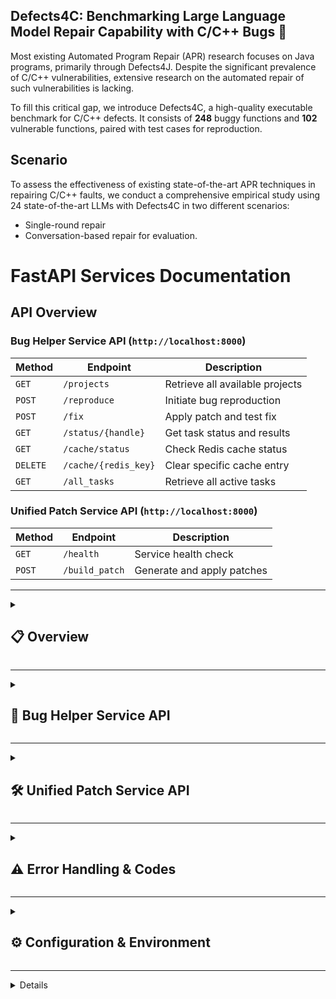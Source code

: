 ## Defects4C: Benchmarking Large Language Model Repair Capability with C/C++ Bugs 👋

Most existing Automated Program Repair (APR) research focuses on Java programs, primarily through Defects4J. Despite the significant prevalence of C/C++ vulnerabilities, extensive research on the automated repair of such vulnerabilities is lacking.

To fill this critical gap, we introduce Defects4C, a high-quality executable benchmark for C/C++ defects. It consists of **248** buggy functions and **102** vulnerable functions, paired with test cases for reproduction.




## Scenario

To assess the effectiveness of existing state-of-the-art APR techniques in repairing C/C++ faults, we conduct a comprehensive empirical study using 24 state-of-the-art LLMs with Defects4C in two different scenarios:

  - Single-round repair
  - Conversation-based repair for evaluation. 


# FastAPI Services Documentation

## API Overview

### Bug Helper Service API (`http://localhost:8000`)
| Method | Endpoint | Description |
|--------|----------|-------------|
| `GET` | `/projects` | Retrieve all available projects |
| `POST` | `/reproduce` | Initiate bug reproduction |
| `POST` | `/fix` | Apply patch and test fix |
| `GET` | `/status/{handle}` | Get task status and results |
| `GET` | `/cache/status` | Check Redis cache status |
| `DELETE` | `/cache/{redis_key}` | Clear specific cache entry |
| `GET` | `/all_tasks` | Retrieve all active tasks |

### Unified Patch Service API (`http://localhost:8000`)
| Method | Endpoint | Description |
|--------|----------|-------------|
| `GET` | `/health` | Service health check |
| `POST` | `/build_patch` | Generate and apply patches |

---

<details>
<summary><h2>📋 Overview</h2></summary>

This document covers two complementary FastAPI services designed for comprehensive software bug workflows:

1. **Bug Helper Service** - Bug reproduction and fixing service with Redis caching
2. **Unified Patch Service** - Advanced patch generation and application service

Both services provide REST APIs for managing complete software bug workflows, from initial reproduction through patch generation and application.

</details>

---

<details>
<summary><h2>🔧 Bug Helper Service API</h2></summary>

The Bug Helper Service is a FastAPI-based service for reproducing and fixing software bugs with Redis-based caching support for improved performance and reliability.

**Base URL:** `http://localhost:8000`  
**Version:** 1.0.0

### Core Endpoints

<details>
<summary><h3>GET /projects</h3></summary>

```python
def get_projects():
    """
    Retrieve all available projects for bug reproduction.
    
    Returns:
        dict: Dictionary containing list of available project names
    
    Raises:
        HTTPException: 500 if projects cannot be loaded
    """
```

**Description:**
Retrieves a list of all available projects that can be used for bug reproduction and fixing. This endpoint requires no authentication and provides the foundation for other operations by listing valid project names.

**Input Parameters:**
- None required

**Output Format:**
- Type: `dict`
- Structure: `{"projects": List[str]}`

**Example:**

```bash
# Request
GET /projects
```

```json
{
  "projects": [
    "libxml2",
    "openssl", 
    "curl",
    "nginx",
    "apache"
  ]
}
```

</details>

<details>
<summary><h3>POST /reproduce</h3></summary>

```python
def reproduce_bug(bug_id: str, is_force_cleanup: bool = True):
    """
    Initiate bug reproduction for a specific bug ID.
    
    Args:
        bug_id (str): Bug identifier in format "project@commit_sha"
        is_force_cleanup (bool, optional): Force cleanup before reproduction. Defaults to True.
    
    Returns:
        dict: Dictionary containing task handle for status tracking
        
    Raises:
        HTTPException: 400 if bug_id format is invalid
        HTTPException: 404 if project not found
        HTTPException: 500 if reproduction fails to start
    """
```

**Description:**
Initiates bug reproduction for a specific bug ID. This endpoint queues a background task to reproduce the bug environment and run tests. The bug reproduction process includes environment setup, dependency installation, and test execution.

**Input Parameters:**
- `bug_id` (str, required): Bug identifier following "project@commit_sha" format
- `is_force_cleanup` (bool, optional): Whether to force cleanup before reproduction (default: true)

**Output Format:**
- Type: `dict`
- Structure: `{"handle": str}`

**Example:**

```bash
# Request
POST /reproduce
Content-Type: application/json
```

```json
{
  "bug_id": "libxml2@a1b2c3d4e5f6789012345678901234567890abcd",
  "is_force_cleanup": true
}
```

```json
{
  "handle": "abc123def456789012345678901234567890uvwx"
}
```

</details>

<details>
<summary><h3>POST /fix</h3></summary>

```python
def fix_bug(bug_id: str, patch_path: str):
    """
    Apply a patch to fix a bug and test the fix.
    
    Args:
        bug_id (str): Bug identifier in format "project@commit_sha"
        patch_path (str): File system path to the patch file
    
    Returns:
        dict: Dictionary containing task handle and Redis key for status tracking
        
    Raises:
        HTTPException: 400 if bug_id format is invalid or patch_path doesn't exist
        HTTPException: 500 if patch application fails
    """
```

**Description:**
Applies a patch to fix a bug and tests the fix. This endpoint uses Redis caching to avoid redundant processing of the same patch. Results are cached based on the combination of bug_id and patch_path, making subsequent requests with identical parameters return immediately.

**Input Parameters:**
- `bug_id` (str, required): Bug identifier in "project@commit_sha" format
- `patch_path` (str, required): File system path to the patch file

**Output Format:**
- Type: `dict`
- Structure: `{"handle": str, "redis_key": str}`

**Example:**

```bash
# Request
POST /fix
Content-Type: application/json
```

```json
{
  "bug_id": "openssl@f1e2d3c4b5a6789012345678901234567890cdef",
  "patch_path": "/patches/openssl_security_fix_20241215.patch"
}
```

```json
{
  "handle": "cGF0Y2hfZjFlMmQzYzRiNWE2XzEyMzQ1Njc4LmxvZw==",
  "redis_key": "patch_f1e2d3c4b5a6_12345678.log"
}
```

</details>

<details>
<summary><h3>GET /status/{handle}</h3></summary>

```python
def get_task_status(handle: str):
    """
    Retrieve current status and results of a task.
    
    Args:
        handle (str): Task handle from /reproduce or /fix response
    
    Returns:
        dict: Task status information varying by operation type
        
    Raises:
        HTTPException: 404 if handle not found
        HTTPException: 500 if status retrieval fails
    """
```

**Description:**
Retrieves the current status and results of a task identified by its handle. Works for both reproduce and fix operations. The response format varies depending on the operation type and current status.

**Input Parameters:**
- `handle` (str, path parameter, required): Task handle from /reproduce or /fix response

**Output Format:**
- Type: `dict`
- Structure varies by operation type:
  - **Reproduce operations:** `{"bug_id": str, "sha": str, "status": str, "log_file": str, "result": dict}`
  - **Fix operations:** `{"bug_id": str, "status": str, "return_code": int, "fix_log": str, "fix_msg": str, "fix_status": str, "cached": bool}`

**Example:**

```bash
# Request
GET /status/cGF0Y2hfZjFlMmQzYzRiNWE2XzEyMzQ1Njc4LmxvZw==
```

```json
{
  "bug_id": "openssl@f1e2d3c4b5a6789012345678901234567890cdef",
  "sha": "f1e2d3c4b5a6789012345678901234567890cdef",
  "status": "completed",
  "return_code": 0,
  "fix_log": "Building project...\nApplying patch...\nRunning tests...\nAll tests passed.",
  "fix_msg": "Patch applied successfully",
  "fix_status": "All tests passed",
  "cached": false,
  "patch": "/patches/openssl_security_fix_20241215.patch",
  "redis_key": "patch_f1e2d3c4b5a6_12345678.log"
}
```

</details>

### Management Endpoints

<details>
<summary><h3>GET /cache/status</h3></summary>

```python
def get_cache_status():
    """
    Get Redis cache connection status and information.
    
    Returns:
        dict: Cache status information including connection state and Redis info
        
    Raises:
        HTTPException: 500 if cache status check fails
    """
```

**Description:**
Provides information about the Redis cache connection and status. Useful for monitoring and debugging cache-related issues. Returns connection state and Redis server information when available.

**Input Parameters:**
- None required

**Output Format:**
- Type: `dict`
- Structure: `{"redis_connected": bool, "redis_info": dict|null}`

**Example:**

```bash
# Request
GET /cache/status
```

```json
{
  "redis_connected": true,
  "redis_info": {
    "redis_version": "6.2.6",
    "used_memory": "2097152",
    "connected_clients": "3",
    "uptime_in_seconds": "7200",
    "total_commands_processed": "156"
  }
}
```

</details>

<details>
<summary><h3>DELETE /cache/{redis_key}</h3></summary>

```python
def clear_cache_entry(redis_key: str):
    """
    Remove a specific cache entry from Redis.
    
    Args:
        redis_key (str): Redis key to delete (from /fix response)
    
    Returns:
        dict: Deletion status and key information
        
    Raises:
        HTTPException: 404 if Redis key not found
        HTTPException: 500 if Redis not connected or deletion fails
    """
```

**Description:**
Removes a specific cache entry from Redis. This forces the next request with the same parameters to recalculate the result. Use with caution as this will trigger full recomputation on subsequent requests.

**Input Parameters:**
- `redis_key` (str, path parameter, required): Redis key to delete (obtained from /fix response)

**Output Format:**
- Type: `dict`
- Structure: `{"deleted": bool, "key": str}`

**Example:**

```bash
# Request
DELETE /cache/patch_f1e2d3c4b5a6_12345678.log
```

```json
{
  "deleted": true,
  "key": "patch_f1e2d3c4b5a6_12345678.log"
}
```

</details>

<details>
<summary><h3>GET /all_tasks</h3></summary>

```python
def get_all_tasks():
    """
    Retrieve all active tasks from memory and Redis.
    
    Returns:
        dict: All active tasks keyed by handle
        
    Raises:
        HTTPException: 500 if task retrieval fails
    """
```

**Description:**
Retrieves all active tasks from both in-memory storage (reproduce operations) and Redis (fix operations). Useful for monitoring and debugging. Each task object contains the same fields as returned by `/status/{handle}`.

**Input Parameters:**
- None required

**Output Format:**
- Type: `dict`
- Structure: `{handle: task_object, ...}`

**Example:**

```bash
# Request
GET /all_tasks
```

```json
{
  "abc123def456": {
    "bug_id": "libxml2@a1b2c3d4e5f6789012345678901234567890abcd",
    "sha": "a1b2c3d4e5f6789012345678901234567890abcd",
    "status": "completed",
    "log_file": "/logs/a1b2c3d4e5f6_reproduce_abc123def456.log",
    "result": {
      "log_file": "/logs/a1b2c3d4e5f6_reproduce_abc123def456.log",
      "return_code": 0
    }
  },
  "xyz789uvw012": {
    "bug_id": "openssl@f1e2d3c4b5a6789012345678901234567890cdef",
    "status": "running",
    "patch": "/patches/openssl_security_fix_20241215.patch",
    "cached": false
  }
}
```

</details>

</details>

---

<details>
<summary><h2>🛠️ Unified Patch Service API</h2></summary>

The Unified Patch Service provides advanced patch generation and application capabilities with support for multiple patch formats, strategies, and intelligent code extraction from LLM responses.

**Base URL:** `http://localhost:8000`  
**Version:** 1.0.0

### Core Endpoints

<details>
<summary><h3>GET /health</h3></summary>

```python
def health_check():
    """
    Health check endpoint for service monitoring.
    
    Returns:
        dict: Service health status and version information
    """
```

**Description:**
Health check endpoint to verify service availability and provide basic service information. Returns service status for monitoring and load balancing purposes.

**Input Parameters:**
- None required

**Output Format:**
- Type: `dict`
- Structure: `{"status": str, "service": str, "version": str}`

**Example:**

```bash
# Request
GET /health
```

```json
{
  "status": "healthy",
  "service": "Patch Service",
  "version": "1.0.0"
}
```

</details>

<details>
<summary><h3>POST /build_patch</h3></summary>

```python
def write_patch(bug_id: str, llm_response: str, method: str = "prefix", generate_diff: bool = True, persist_flag: bool = False):
    """
    Generate and apply patches using various strategies.
    
    Args:
        bug_id (str): Bug identifier in format "project@commit_sha"
        llm_response (str): LLM-generated patch content (inline code or unified diff)
        method (str, optional): Patch application method. Defaults to "prefix".
        generate_diff (bool, optional): Whether to generate diff files. Defaults to True.
        persist_flag (bool, optional): Whether to save files persistently. Defaults to False.
    
    Returns:
        WritePatchResponse: Comprehensive patch generation results
        
    Raises:
        HTTPException: 400 for various validation and processing errors
    """
```

**Description:**
Core endpoint for processing LLM responses and generating patches. Supports multiple patch application methods including direct replacement, unified diff application, and prefix-based patching. The service automatically detects the input format and selects appropriate processing strategies. This endpoint extracts code from markdown responses, applies the patch using the specified method, and generates both the patched file and a git diff.

**Input Parameters:**

| Field | Type | Required | Default | Description |
|-------|------|----------|---------|-------------|
| `bug_id` | `string` | ✅ Yes | - | Bug identifier in format "project@sha" |
| `llm_response` | `string` | ✅ Yes | - | LLM response containing code or diff |
| `method` | `string` | ❌ No | `"prefix"` | Patch application method |
| `generate_diff` | `boolean` | ❌ No | `true` | Whether to generate git diff patch file |
| `persist_flag` | `boolean` | ❌ No | `false` | Save files persistently vs temporary files |

**Patch Methods:**
- **`diff`**: Apply unified diff format patches
- **`inline`**: Extract code from markdown and apply directly
- **`inline+meta`**: Apply unified diff with metadata context
- **`direct`**: Direct replacement of function body
- **`prefix`**: Prefix-based replacement with context

**Output Format:**
- Type: `WritePatchResponse`
- Structure: Complex object with patch results, file paths, and metadata

**Response Fields:**

| Field | Type | Description |
|-------|------|-------------|
| `success` | `boolean` | Whether patch operation succeeded |
| `md5_hash` | `string` | MD5 hash of patch content |
| `patch_content` | `string` | Generated git diff content |
| `bug_id` | `string` | Original bug identifier |
| `sha` | `string` | Git commit SHA |
| `fix_p` | `string` | Path to generated fix file |
| `fix_p_diff` | `string` | Path to generated patch file |
| `func_start_byte` | `integer` | Start byte position of modified function |
| `func_end_byte` | `integer` | End byte position of modified function |
| `content` | `string` | Raw patch content applied |
| `error` | `string` | Error message (if success=false) |
| `error_code` | `string` | Structured error code (if success=false) |

**Example:**

```bash
# Request
POST /build_patch
Content-Type: application/json
```

```json
{
  "bug_id": "libxml2@a1b2c3d4e5f6789012345678901234567890abcd",
  "llm_response": "```cpp\nint validateInput(const char* input) {\n    if (!input || strlen(input) == 0) {\n        return 0;\n    }\n    \n    // Additional validation logic\n    for (size_t i = 0; i < strlen(input); i++) {\n        if (!isalnum(input[i]) && input[i] != '_') {\n            return 0;\n        }\n    }\n    \n    return 1;\n}\n```",
  "method": "direct",
  "generate_diff": true,
  "persist_flag": false
}
```

**Success Response:**
```json
{
  "success": true,
  "md5_hash": "5d41402abc4b2a76b9719d911017c592",
  "patch_content": "diff --git a/src/validation.cpp b/src/validation.cpp\nindex 1234567..abcdefg 100644\n--- a/src/validation.cpp\n+++ b/src/validation.cpp\n@@ -15,8 +15,18 @@ int validateInput(const char* input) {\n-    return input != NULL;\n+    if (!input || strlen(input) == 0) {\n+        return 0;\n+    }\n+    \n+    // Additional validation logic\n+    for (size_t i = 0; i < strlen(input); i++) {\n+        if (!isalnum(input[i]) && input[i] != '_') {\n+            return 0;\n+        }\n+    }\n+    \n+    return 1;\n }",
  "bug_id": "libxml2@a1b2c3d4e5f6789012345678901234567890abcd",
  "sha": "a1b2c3d4e5f6789012345678901234567890abcd",
  "fix_p": "/tmp/patches/tmp_xyz123.cpp",
  "fix_p_diff": "/tmp/patches/tmp_xyz123.patch",
  "func_start_byte": 450,
  "func_end_byte": 485,
  "content": "int validateInput(const char* input) {\n    if (!input || strlen(input) == 0) {\n        return 0;\n    }\n    \n    // Additional validation logic\n    for (size_t i = 0; i < strlen(input); i++) {\n        if (!isalnum(input[i]) && input[i] != '_') {\n            return 0;\n        }\n    }\n    \n    return 1;\n}\n"
}
```

**Error Response:**
```json
{
  "success": false,
  "error": "Bug ID libxml2@invalid not found in guidance data",
  "error_code": "err_bug_id_not_in_guidance",
  "md5_hash": null,
  "patch_content": null,
  "bug_id": null,
  "sha": null,
  "fix_p": null,
  "fix_p_diff": null,
  "func_start_byte": null,
  "func_end_byte": null,
  "content": null
}
```

</details>

</details>

---

<details>
<summary><h2>⚠️ Error Handling & Codes</h2></summary>

Both services implement comprehensive error handling with structured error responses for better debugging and integration.

### Bug Helper Service Error Codes

- **400**: Invalid input parameters
  - Invalid bug_id format
  - Missing or invalid patch_path
- **404**: Resource not found
  - Handle not found
  - Redis key not found
  - Project not found
- **500**: Internal server errors
  - Redis connection issues
  - Process execution failures
  - Task management errors

### Unified Patch Service Error Codes

| Error Code | Description |
|------------|-------------|
| `err_extract_code_fail` | Failed to extract code from markdown |
| `err_invalid_bug_id_format` | Bug ID format is invalid (should be "project@sha") |
| `err_guidance_not_loaded` | Guidance data not loaded at startup |
| `err_bug_id_not_in_guidance` | Bug ID not found in guidance database |
| `err_record_not_found` | Metadata record not found |
| `err_src_content_not_cached` | Source file content not available in cache |
| `err_context_mismatch_byte_range` | Patch context doesn't match source file |
| `err_no_patch_content_identified` | Unable to identify patch content |
| `err_patch_file_creation_failed` | Failed to create patch file |

### Error Response Format

**Bug Helper Service:**
```json
{
  "detail": "Error message describing the issue"
}
```

**Unified Patch Service:**
```json
{
  "detail": {
    "error_code": "err_invalid_bug_id_format",
    "message": "bug_id must be 'project@sha', got: invalid_format"
  }
}
```

</details>

---

<details>
<summary><h2>⚙️ Configuration & Environment</h2></summary>

### Bug Helper Service Configuration

Environment variables and settings:
- Redis connection parameters
- Task timeout settings
- Logging configuration
- Project directory paths

### Unified Patch Service Configuration

| Variable | Default | Description |
|----------|---------|-------------|
| `SRC_DIR` | `/src` | Source directory for input data |
| `SRC_OUT` | `/out` | Output directory for results |
| `META_DIR` | `/src/projects` | Metadata directory |
| `PATCH_OUTPUT_DIR` | `/patches/` | Persistent patch output directory |
| `PATCH_OUTPUT_BEFORE_DIR` | `/tmp/patches_before` | Temporary patch directory |

### Data Loading (Patch Service)

The service loads several data sources at startup:

1. **Metadata**: Bug information from JSON files in `/src/projects/**`
2. **Guidance**: CSV file with function locations and metadata
3. **Source Content**: Source file contents from JSONL format
4. **Prompt Content**: LLM prompt templates with infill markers

</details>

---

<details>
